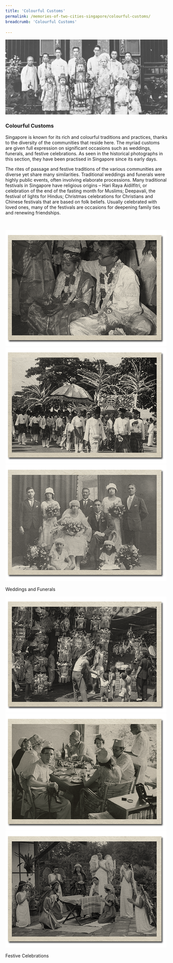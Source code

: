 ```yaml
---
title: 'Colourful Customs'
permalink: /memories-of-two-cities-singapore/colourful-customs/
breadcrumb: 'Colourful Customs'

---
```



![Peranakan wedding, 1925](/images/colourful-customs/colourful-customs-banner.jpg)
### **Colourful Customs**

Singapore is known for its rich and colourful traditions and practices, thanks to the diversity of the communities that reside here. The myriad customs are given full expression on significant occasions such as weddings, funerals, and festive celebrations. As seen in the historical photographs in this section, they have been practised in Singapore since its early days.  

The rites of passage and festive traditions of the various communities are diverse yet share many similarities. Traditional weddings and funerals were highly public events, often involving elaborate processions. Many traditional festivals in Singapore have religious origins – Hari Raya Aidilfitri, or celebration of the end of the fasting month for Muslims; Deepavali, the festival of lights for Hindus; Christmas celebrations for Christians and Chinese festivals that are based on folk beliefs. Usually celebrated with loved ones, many of the festivals are occasions for deepening family ties and renewing friendships.  

<p>&nbsp;</p>

<div class="category-stacked-area">
  
<div class="photo-stacked-wrap">
  <div class="photos">
    <img class="photo-lv-1" src="/images/colourful-customs/wedding-photo-stack-1.png">
    <img class="photo-lv-2" src="/images/colourful-customs/wedding-photo-stack-2.png">
    <img class="photo-lv-3" src="/images/colourful-customs/wedding-photo-stack-3.png">
  </div>
  <p>Weddings and Funerals</p>
  <a class="cover" href="/memories-of-two-cities-singapore/colourful-customs/weddings-and-funerals/"></a>
</div> 
  
<div class="photo-stacked-wrap">
  <div class="photos">
    <img class="photo-lv-1" src="/images/colourful-customs/festive-photo-stack-1.png">
    <img class="photo-lv-2" src="/images/colourful-customs/festive-photo-stack-2.png">
    <img class="photo-lv-3" src="/images/colourful-customs/festive-photo-stack-3.png">
  </div>
  <p>Festive Celebrations</p>
  <a class="cover" href="/memories-of-two-cities-singapore/colourful-customs/festive-celebrations/"></a>
</div>

</div>
